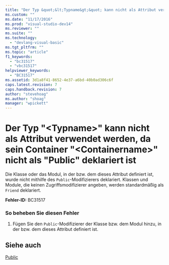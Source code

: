 ```yaml
---
title: "Der Typ &quot;&lt;Typname&gt;&quot; kann nicht als Attribut verwendet werden, da sein Container &quot;&lt;Containername&gt;&quot; nicht als &quot;Public&quot; deklariert ist | Microsoft Docs"
ms.custom: ""
ms.date: "11/17/2016"
ms.prod: "visual-studio-dev14"
ms.reviewer: ""
ms.suite: ""
ms.technology: 
  - "devlang-visual-basic"
ms.tgt_pltfrm: ""
ms.topic: "article"
f1_keywords: 
  - "bc31517"
  - "vbc31517"
helpviewer_keywords: 
  - "BC31517"
ms.assetid: 3d1a8f41-8652-4e37-a6bd-40b0ad306c6f
caps.latest.revision: 7
caps.handback.revision: 7
author: "stevehoag"
ms.author: "shoag"
manager: "wpickett"
---
```

# Der Typ &quot;&lt;Typname&gt;&quot; kann nicht als Attribut verwendet werden, da sein Container &quot;&lt;Containername&gt;&quot; nicht als &quot;Public&quot; deklariert ist
Die Klasse oder das Modul, in der bzw. dem dieses Attribut definiert ist, wurde nicht mithilfe des `Public`\-Modifizierers deklariert. Klassen und Module, die keinen Zugriffsmodifizierer angeben, werden standardmäßig als `Friend` deklariert.  
  
 **Fehler\-ID:** BC31517  
  
### So beheben Sie diesen Fehler  
  
1.  Fügen Sie den `Public`\-Modifizierer der Klasse bzw. dem Modul hinzu, in der bzw. dem dieses Attribut definiert ist.  
  
## Siehe auch  
 [Public](../../visual-basic/language-reference/modifiers/public.md)